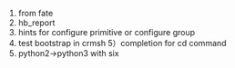 1) from fate
2) hb_report
3) hints for configure primitive or configure group
4) test bootstrap in crmsh
5）completion for cd command
6) python2->python3 with six

